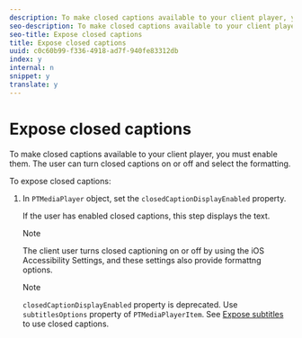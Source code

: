 ```yaml
---
description: To make closed captions available to your client player, you must enable them. The user can turn closed captions on or off and select the formatting.
seo-description: To make closed captions available to your client player, you must enable them. The user can turn closed captions on or off and select the formatting.
seo-title: Expose closed captions
title: Expose closed captions
uuid: c0c60b99-f336-4918-ad7f-940fe83312db
index: y
internal: n
snippet: y
translate: y
---
```


# Expose closed captions

To make closed captions available to your client player, you must enable them. The user can turn closed captions on or off and select the formatting.

To expose closed captions: 

1. In `PTMediaPlayer` object, set the `closedCaptionDisplayEnabled` property.

   If the user has enabled closed captions, this step displays the text.
   >[!NOTE]
   >
   >The client user turns closed captioning on or off by using the iOS Accessibility Settings, and these settings also provide formattng options.

   >[!NOTE]
   >
   >`closedCaptionDisplayEnabled` property is deprecated. Use `subtitlesOptions` property of `PTMediaPlayerItem`. See [Expose subtitles](t_psdk_ios_1.4_subtitles-exposing-ios.md#t_psdk_ios_exposing-subtitles) to use closed captions. 

